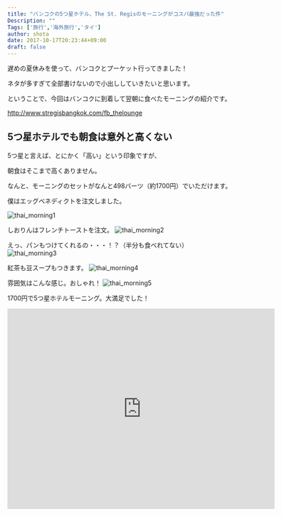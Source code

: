 ```yaml
---
title: "バンコクの5つ星ホテル、The St. Regisのモーニングがコスパ最強だった件"
Description: ""
Tags: ['旅行','海外旅行','タイ']
author: shota
date: 2017-10-17T20:23:44+09:00
draft: false
---
```


遅めの夏休みを使って、バンコクとプーケット行ってきました！

ネタが多すぎて全部書けないので小出ししていきたいと思います。

ということで、今回はバンコクに到着して翌朝に食べたモーニングの紹介です。

http://www.stregisbangkok.com/fb_thelounge


## 5つ星ホテルでも朝食は意外と高くない
5つ星と言えば、とにかく「高い」という印象ですが、

朝食はそこまで高くありません。

なんと、モーニングのセットがなんと498バーツ（約1700円）でいただけます。

僕はエッグベネディクトを注文しました。

![thai_morning1](/images/blog/thai_morning1.webp)

しおりんはフレンチトーストを注文。
![thai_morning2](/images/blog/thai_morning2.webp)

えっ、パンもつけてくれるの・・・！？（半分も食べれてない）
![thai_morning3](/images/blog/thai_morning3.webp)

紅茶も豆スープもつきます。
![thai_morning4](/images/blog/thai_morning4.webp)

雰囲気はこんな感じ。おしゃれ！
![thai_morning5](/images/blog/thai_morning5.webp)

1700円で5つ星ホテルモーニング。大満足でした！

<iframe src="https://www.google.com/maps/embed?pb=!1m18!1m12!1m3!1d3875.6452014740544!2d100.53805511483036!3d13.739917690355222!2m3!1f0!2f0!3f0!3m2!1i1024!2i768!4f13.1!3m3!1m2!1s0x30e29ed0b22bed67%3A0x95996bc9e3bdfe4b!2zU3QuIOODrOOCuOOCuSDjg5Djg7PjgrPjgq8!5e0!3m2!1sja!2sjp!4v1508245435447" width="600" height="450" frameborder="0" style="border:0" allowfullscreen></iframe>
